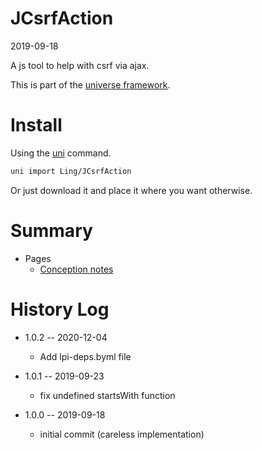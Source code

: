 JCsrfAction
===========
2019-09-18



A js tool to help with csrf via ajax.


This is part of the [universe framework](https://github.com/karayabin/universe-snapshot).


Install
==========
Using the [uni](https://github.com/lingtalfi/universe-naive-importer) command.
```bash
uni import Ling/JCsrfAction
```

Or just download it and place it where you want otherwise.






Summary
===========
- Pages
    - [Conception notes](https://github.com/lingtalfi/JCsrfAction/blob/master/personal/mydoc/pages/conception-notes.md)






History Log
=============

- 1.0.2 -- 2020-12-04

    - Add lpi-deps.byml file

- 1.0.1 -- 2019-09-23

    - fix undefined startsWith function 
    
- 1.0.0 -- 2019-09-18

    - initial commit (careless implementation)